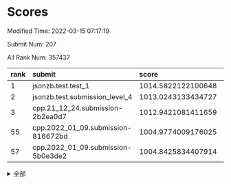# Scores

Modified Time: 2022-03-15 07:17:19

Submit Num: 207

All Rank Num: 357437

| rank |               submit               |       score        |       sigma        | pk_num |
| :--- | :--------------------------------- | :----------------- | :----------------- | :----- |
| 1    | jsonzb.test.test_1                 | 1014.5822122100648 | 0.8431141213389666 | 6903   |
| 2    | jsonzb.test.submission_level_4     | 1013.0243133434727 | 0.7955716848695246 | 6906   |
| 3    | cpp.21_12_24.submission-2b2ea0d7   | 1012.9421081411659 | 0.81246112344008   | 6911   |
| 55   | cpp.2022_01_09.submission-816672bd | 1004.9774009176025 | 0.727343776233502  | 6910   |
| 57   | cpp.2022_01_09.submission-5b0e3de2 | 1004.8425834407914 | 0.7130446156100703 | 6904   |


<details>
<summary>全部</summary>

| rank |                 submit                 |       score        |       sigma        | pk_num |
| :--- | :------------------------------------- | :----------------- | :----------------- | :----- |
| 1    | jsonzb.test.test_1                     | 1014.5822122100648 | 0.8431141213389666 | 6903   |
| 2    | jsonzb.test.submission_level_4         | 1013.0243133434727 | 0.7955716848695246 | 6906   |
| 3    | cpp.21_12_24.submission-2b2ea0d7       | 1012.9421081411659 | 0.81246112344008   | 6911   |
| 4    | gobigger.level_3.submission_level_3_35 | 1011.938506105394  | 0.7760427426807529 | 6909   |
| 5    | gobigger.level_3.submission_level_3_2  | 1011.7467511745043 | 0.7728935341778392 | 6908   |
| 6    | gobigger.level_3.submission_level_3_8  | 1011.4887120432614 | 0.7651335827185562 | 6906   |
| 7    | gobigger.level_3.submission_level_3_6  | 1011.4827147272027 | 0.8011123119187818 | 6906   |
| 8    | gobigger.level_3.submission_level_3_24 | 1011.1373157520918 | 0.7689154715372127 | 6908   |
| 9    | gobigger.level_3.submission_level_3_22 | 1011.109618027352  | 0.7657217606819801 | 6906   |
| 10   | gobigger.level_3.submission_level_3_21 | 1011.0431575356672 | 0.7548612874322177 | 6909   |
| 11   | gobigger.level_3.submission_level_3_20 | 1010.9496389703855 | 0.7898430466408073 | 6908   |
| 12   | gobigger.level_3.submission_level_3_48 | 1010.831485868037  | 0.7867797636164942 | 6911   |
| 13   | gobigger.level_3.submission_level_3_18 | 1010.6081427627713 | 0.7680536936759005 | 6909   |
| 14   | gobigger.level_3.submission_level_3_29 | 1010.5903669618375 | 0.7600855072414358 | 6907   |
| 15   | gobigger.level_3.submission_level_3_12 | 1010.5496418042202 | 0.7711644537085697 | 6908   |
| 16   | gobigger.level_3.submission_level_3_37 | 1010.5283308826604 | 0.7705595343084436 | 6907   |
| 17   | gobigger.level_3.submission_level_3_45 | 1010.4368114226265 | 0.7645035595534677 | 6907   |
| 18   | gobigger.level_3.submission_level_3_15 | 1010.4366531742404 | 0.7627180758667051 | 6903   |
| 19   | gobigger.level_3.submission_level_3_36 | 1010.4288104204203 | 0.7555669367633359 | 6911   |
| 20   | gobigger.level_3.submission_level_3_19 | 1010.3806848806015 | 0.7502595271667071 | 6907   |
| 21   | gobigger.level_3.submission_level_3_14 | 1010.3783343945129 | 0.7431709735595623 | 6910   |
| 22   | gobigger.level_3.submission_level_3_38 | 1010.3479489964009 | 0.7693858998425477 | 6911   |
| 23   | gobigger.level_3.submission_level_3_28 | 1010.3368565228425 | 0.7670002521070115 | 6906   |
| 24   | gobigger.level_3.submission_level_3_1  | 1010.3324740576393 | 0.7582643269577385 | 6906   |
| 25   | gobigger.level_3.submission_level_3_4  | 1010.3242470061111 | 0.7707217297770658 | 6908   |
| 26   | gobigger.level_3.submission_level_3_30 | 1010.321754790313  | 0.7626014449804015 | 6908   |
| 27   | gobigger.level_3.submission_level_3_33 | 1010.3134394814074 | 0.7607281733044141 | 6903   |
| 28   | gobigger.level_3.submission_level_3_41 | 1010.3101028808239 | 0.7636791942501594 | 6908   |
| 29   | gobigger.level_3.submission_level_3_31 | 1010.3082210835988 | 0.7410195192269756 | 6911   |
| 30   | gobigger.level_3.submission_level_3_47 | 1010.2454681308957 | 0.7836111846415797 | 6911   |
| 31   | gobigger.level_3.submission_level_3_5  | 1010.2210597942935 | 0.7711796265393593 | 6908   |
| 32   | gobigger.level_3.submission_level_3_27 | 1010.194840390462  | 0.7641892473144675 | 6909   |
| 33   | gobigger.level_3.submission_level_3_16 | 1010.1045334321653 | 0.7825263281776109 | 6905   |
| 34   | gobigger.level_3.submission_level_3_10 | 1010.0265241811377 | 0.7505762074546523 | 6905   |
| 35   | gobigger.level_3.submission_level_3_43 | 1010.0201675746231 | 0.7686744460870021 | 6905   |
| 36   | gobigger.level_3.submission_level_3_9  | 1009.9898745951723 | 0.7494785005315059 | 6908   |
| 37   | gobigger.level_3.submission_level_3_49 | 1009.9770718645817 | 0.7658717291179448 | 6909   |
| 38   | gobigger.level_3.submission_level_3_17 | 1009.916038379915  | 0.7554177463269771 | 6904   |
| 39   | gobigger.level_3.submission_level_3_23 | 1009.8218640772897 | 0.7542247889347302 | 6909   |
| 40   | gobigger.level_3.submission_level_3_40 | 1009.6262389467353 | 0.779887947930116  | 6903   |
| 41   | gobigger.level_3.submission_level_3_11 | 1009.622150307562  | 0.7568073096541209 | 6905   |
| 42   | gobigger.level_3.submission_level_3_44 | 1009.6091644914757 | 0.7710071973413968 | 6908   |
| 43   | gobigger.level_3.submission_level_3_39 | 1009.5023809397945 | 0.7293415972024478 | 6907   |
| 44   | gobigger.level_3.submission_level_3_3  | 1009.3347982179812 | 0.7406669860614996 | 6907   |
| 45   | gobigger.level_3.submission_level_3_25 | 1009.2657368193458 | 0.7431975927452384 | 6908   |
| 46   | gobigger.level_3.submission_level_3_13 | 1009.2058596283512 | 0.7270427821961404 | 6906   |
| 47   | gobigger.level_3.submission_level_3_26 | 1009.1988274019733 | 0.7495382478066911 | 6908   |
| 48   | gobigger.level_3.submission_level_3_34 | 1008.8733495732904 | 0.7597879357748702 | 6908   |
| 49   | gobigger.level_3.submission_level_3_42 | 1008.7741458233061 | 0.7409909735197672 | 6907   |
| 50   | gobigger.level_3.submission_level_3_32 | 1008.681640248499  | 0.7401061103148178 | 6907   |
| 51   | gobigger.level_3.submission_level_3_46 | 1008.6252330969068 | 0.77063263929943   | 6910   |
| 52   | gobigger.level_3.submission_level_3_7  | 1008.408575765649  | 0.728564356323868  | 6907   |
| 53   | gobigger.level_3.submission_level_3_0  | 1007.3735784762561 | 0.748343854725951  | 6910   |
| 54   | gobigger.level_1.submission_level_1_13 | 1005.0683028760651 | 0.7213642603112277 | 6905   |
| 55   | cpp.2022_01_09.submission-816672bd     | 1004.9774009176025 | 0.727343776233502  | 6910   |
| 56   | gobigger.level_1.submission_level_1_2  | 1004.8613998867664 | 0.7292591857185987 | 6908   |
| 57   | cpp.2022_01_09.submission-5b0e3de2     | 1004.8425834407914 | 0.7130446156100703 | 6904   |
| 58   | gobigger.level_1.submission_level_1_35 | 1004.5523476286827 | 0.7223129042666444 | 6906   |
| 59   | gobigger.level_1.submission_level_1_9  | 1004.417041642277  | 0.7135744363013481 | 6908   |
| 60   | gobigger.level_1.submission_level_1_17 | 1004.4100523141178 | 0.7210301274738296 | 6908   |
| 61   | gobigger.level_1.submission_level_1_1  | 1004.1443864222554 | 0.7226067450869129 | 6904   |
| 62   | gobigger.level_1.submission_level_1_4  | 1004.0705787951663 | 0.7128680837021925 | 6904   |
| 63   | gobigger.level_1.submission_level_1_39 | 1004.0620372257955 | 0.7231709313786013 | 6904   |
| 64   | gobigger.level_1.submission_level_1_29 | 1003.9689786543669 | 0.7093503100705351 | 6907   |
| 65   | gobigger.level_1.submission_level_1_16 | 1003.8376983139027 | 0.7360346347996314 | 6909   |
| 66   | gobigger.level_1.submission_level_1_48 | 1003.6982727905238 | 0.7166355354240352 | 6901   |
| 67   | gobigger.level_1.submission_level_1_24 | 1003.6657893718013 | 0.7181474748967012 | 6909   |
| 68   | gobigger.level_1.submission_level_1_7  | 1003.6548580930819 | 0.7126888451613832 | 6910   |
| 69   | gobigger.level_1.submission_level_1_19 | 1003.6462168891915 | 0.7222221060805137 | 6909   |
| 70   | gobigger.level_1.submission_level_1_34 | 1003.515208745405  | 0.7209822130948916 | 6905   |
| 71   | gobigger.level_1.submission_level_1_26 | 1003.4249008574379 | 0.7129452605601798 | 6905   |
| 72   | gobigger.level_1.submission_level_1_40 | 1003.4074907366515 | 0.7112083591765807 | 6907   |
| 73   | gobigger.level_1.submission_level_1_11 | 1003.3974141525802 | 0.7164619297729866 | 6903   |
| 74   | gobigger.level_1.submission_level_1_32 | 1003.3735832980799 | 0.7419976330999971 | 6906   |
| 75   | gobigger.level_1.submission_level_1_14 | 1003.3386768229061 | 0.7125140269952667 | 6905   |
| 76   | gobigger.level_1.submission_level_1_36 | 1003.3203581616556 | 0.710047820474958  | 6907   |
| 77   | gobigger.level_1.submission_level_1_5  | 1003.2659685492649 | 0.7094553673499678 | 6904   |
| 78   | gobigger.level_1.submission_level_1_47 | 1003.2377204461853 | 0.7060973466751193 | 6912   |
| 79   | gobigger.level_1.submission_level_1_45 | 1003.1961764238811 | 0.7108251085780061 | 6907   |
| 80   | gobigger.level_1.submission_level_1_15 | 1003.1793995561867 | 0.7132809619783798 | 6915   |
| 81   | gobigger.level_1.submission_level_1_27 | 1003.1396365126978 | 0.7079154446052986 | 6908   |
| 82   | gobigger.level_1.submission_level_1_20 | 1003.1131531246639 | 0.7122891316726436 | 6903   |
| 83   | gobigger.level_1.submission_level_1_42 | 1003.0724890638104 | 0.7194986938485456 | 6905   |
| 84   | gobigger.level_1.submission_level_1_31 | 1003.0635023030812 | 0.7213763690154223 | 6904   |
| 85   | gobigger.level_1.submission_level_1_41 | 1003.0006539251624 | 0.7287230419631812 | 6907   |
| 86   | gobigger.level_1.submission_level_1_46 | 1002.9778189355783 | 0.7050856198942416 | 6907   |
| 87   | gobigger.level_1.submission_level_1_28 | 1002.9447854434716 | 0.7224956020094991 | 6906   |
| 88   | gobigger.level_1.submission_level_1_6  | 1002.867939157573  | 0.7080942276194772 | 6907   |
| 89   | gobigger.level_1.submission_level_1_3  | 1002.8157827119353 | 0.7013822328551781 | 6905   |
| 90   | gobigger.level_1.submission_level_1_37 | 1002.8101909919122 | 0.7266068758647167 | 6909   |
| 91   | gobigger.level_1.submission_level_1_38 | 1002.7515348672022 | 0.7152711234223609 | 6906   |
| 92   | gobigger.level_1.submission_level_1_30 | 1002.7159864389213 | 0.7108239114591058 | 6906   |
| 93   | gobigger.level_1.submission_level_1_0  | 1002.7118729744975 | 0.7130723720740034 | 6908   |
| 94   | gobigger.level_1.submission_level_1_21 | 1002.6907635165862 | 0.7217180802708834 | 6907   |
| 95   | gobigger.level_1.submission_level_1_44 | 1002.6452439323275 | 0.7051213079381183 | 6911   |
| 96   | gobigger.level_1.submission_level_1_8  | 1002.5786255246755 | 0.7206109978940907 | 6906   |
| 97   | gobigger.level_1.submission_level_1_25 | 1002.4953104249134 | 0.7261421339273996 | 6907   |
| 98   | gobigger.level_1.submission_level_1_10 | 1002.4343955300064 | 0.7186073302400471 | 6904   |
| 99   | gobigger.level_1.submission_level_1_22 | 1002.4076117494382 | 0.715522614908609  | 6910   |
| 100  | gobigger.level_1.submission_level_1_18 | 1002.3688903561092 | 0.7021464580521772 | 6906   |
| 101  | gobigger.level_1.submission_level_1_43 | 1002.3333225072581 | 0.715799144466209  | 6906   |
| 102  | gobigger.level_1.submission_level_1_12 | 1002.2638260541466 | 0.7245160729795737 | 6903   |
| 103  | gobigger.level_1.submission_level_1_49 | 1002.2433402881021 | 0.7080900799215167 | 6907   |
| 104  | gobigger.level_1.submission_level_1_33 | 1002.1768958666858 | 0.7090245213819146 | 6907   |
| 105  | gobigger.level_1.submission_level_1_23 | 1001.981710902582  | 0.7189767769750915 | 6908   |
| 106  | gobigger.random.submission_random_13   | 997.1551442486656  | 0.7177968289553215 | 6911   |
| 107  | gobigger.random.submission_random_21   | 997.0020969761688  | 0.717376469915812  | 6903   |
| 108  | gobigger.random.submission_random_33   | 996.9811777271592  | 0.7041966850055258 | 6907   |
| 109  | gobigger.random.submission_random_17   | 996.9323863981798  | 0.6996842130861464 | 6906   |
| 110  | gobigger.random.submission_random_19   | 996.9030002313885  | 0.7110879548819894 | 6906   |
| 111  | gobigger.random.submission_random_28   | 996.8735567797179  | 0.7048573385356034 | 6911   |
| 112  | gobigger.random.submission_random_16   | 996.6964615706736  | 0.7204865145488557 | 6910   |
| 113  | gobigger.random.submission_random_39   | 996.6890594793438  | 0.7090350239430615 | 6906   |
| 114  | gobigger.random.submission_random_34   | 996.5377282837389  | 0.7160785901467581 | 6907   |
| 115  | gobigger.random.submission_random_36   | 996.5279829328692  | 0.7082471426473739 | 6905   |
| 116  | gobigger.random.submission_random_40   | 996.5165637366088  | 0.7027319528921598 | 6903   |
| 117  | gobigger.random.submission_random_45   | 996.4493110428821  | 0.7139975412293995 | 6908   |
| 118  | gobigger.random.submission_random_35   | 996.3296539602634  | 0.7160695327366123 | 6907   |
| 119  | gobigger.random.submission_random_10   | 996.2778304648085  | 0.718933019410509  | 6907   |
| 120  | gobigger.random.submission_random_26   | 996.2760545356714  | 0.703531553890743  | 6904   |
| 121  | gobigger.random.submission_random_22   | 996.2099984765855  | 0.7139923688957055 | 6905   |
| 122  | gobigger.random.submission_random_3    | 996.1767607469634  | 0.7042531280979334 | 6905   |
| 123  | gobigger.random.submission_random_31   | 996.1637138147659  | 0.7203024522057839 | 6908   |
| 124  | gobigger.random.submission_random_20   | 996.1603589058635  | 0.7047085487831877 | 6908   |
| 125  | gobigger.random.submission_random_14   | 996.1553235993554  | 0.7182873671957408 | 6910   |
| 126  | gobigger.random.submission_random_23   | 996.1004741905757  | 0.705053418715034  | 6904   |
| 127  | gobigger.random.submission_random_12   | 996.0644650127252  | 0.7181503235475165 | 6908   |
| 128  | gobigger.random.submission_random_43   | 995.9774427364835  | 0.7205640024032223 | 6905   |
| 129  | gobigger.random.submission_random_8    | 995.920541498209   | 0.7145036106773673 | 6910   |
| 130  | gobigger.random.submission_random_49   | 995.9127379647127  | 0.7187854236983632 | 6900   |
| 131  | gobigger.random.submission_random_29   | 995.9003676161261  | 0.7153192453007553 | 6909   |
| 132  | gobigger.random.submission_random_44   | 995.8921631026611  | 0.7048353367176013 | 6911   |
| 133  | gobigger.random.submission_random_18   | 995.8713836200287  | 0.71550981388953   | 6902   |
| 134  | gobigger.random.submission_random_32   | 995.8603090721995  | 0.71841960287419   | 6908   |
| 135  | gobigger.random.submission_random_15   | 995.8525862778721  | 0.722424107057748  | 6903   |
| 136  | gobigger.random.submission_random_42   | 995.8282214657019  | 0.70896530082287   | 6904   |
| 137  | gobigger.random.submission_random_0    | 995.7733050610135  | 0.7014595197509974 | 6903   |
| 138  | gobigger.random.submission_random_24   | 995.646050528479   | 0.7117755764661546 | 6906   |
| 139  | gobigger.random.submission_random_6    | 995.6290307854364  | 0.7100971742670906 | 6907   |
| 140  | gobigger.random.submission_random_25   | 995.6190717035495  | 0.7034842733922085 | 6910   |
| 141  | gobigger.random.submission_random_2    | 995.5161891340184  | 0.7077135065020478 | 6905   |
| 142  | gobigger.random.submission_random_7    | 995.5097436899656  | 0.7154339810145705 | 6908   |
| 143  | gobigger.random.submission_random_38   | 995.4829322182333  | 0.7178085867165948 | 6907   |
| 144  | gobigger.random.submission_random_37   | 995.4108413798245  | 0.6995574860670242 | 6911   |
| 145  | gobigger.random.submission_random_41   | 995.3784048092217  | 0.7040857714793435 | 6909   |
| 146  | gobigger.random.submission_random_47   | 995.3622222568363  | 0.7106497414912104 | 6907   |
| 147  | gobigger.random.submission_random_30   | 995.3449517263708  | 0.7315627141217144 | 6907   |
| 148  | gobigger.random.submission_random_5    | 995.340089620901   | 0.7155288534362737 | 6908   |
| 149  | gobigger.random.submission_random_4    | 995.1745497420205  | 0.702397909511067  | 6912   |
| 150  | gobigger.random.submission_random_9    | 995.1657173479016  | 0.7223706610071073 | 6902   |
| 151  | gobigger.random.submission_random_46   | 995.1527446746976  | 0.708371621987616  | 6913   |
| 152  | gobigger.random.submission_random_27   | 995.1120829897071  | 0.7077902559293429 | 6906   |
| 153  | gobigger.random.submission_random_48   | 995.1035646150452  | 0.7038474852036727 | 6908   |
| 154  | gobigger.random.submission_random_1    | 994.9566818659868  | 0.7201525557517412 | 6906   |
| 155  | gobigger.random.submission_random_11   | 994.8793941652868  | 0.7075079181669054 | 6903   |
| 156  | gobigger.level_2.submission_level_2_46 | 993.7924183089185  | 0.7284897620780107 | 6897   |
| 157  | gobigger.level_2.submission_level_2_2  | 993.756230374138   | 0.7273296365912377 | 6906   |
| 158  | gobigger.level_2.submission_level_2_33 | 993.60211905523    | 0.7368001618064697 | 6909   |
| 159  | gobigger.level_2.submission_level_2_20 | 993.5887049230315  | 0.7367927749786425 | 6903   |
| 160  | gobigger.level_2.submission_level_2_48 | 993.5418829569347  | 0.7261739550159266 | 6909   |
| 161  | gobigger.level_2.submission_level_2_10 | 993.4770745218234  | 0.7316543215696362 | 6906   |
| 162  | gobigger.level_2.submission_level_2_41 | 993.3011795883257  | 0.739004151062372  | 6905   |
| 163  | gobigger.level_2.submission_level_2_45 | 993.0989385092173  | 0.7243108393076062 | 6908   |
| 164  | gobigger.level_2.submission_level_2_24 | 992.9122932567929  | 0.7501396088386871 | 6908   |
| 165  | gobigger.level_2.submission_level_2_11 | 992.8540121225126  | 0.730206588433283  | 6906   |
| 166  | gobigger.level_2.submission_level_2_19 | 992.828763544628   | 0.7417060884001776 | 6909   |
| 167  | gobigger.level_2.submission_level_2_22 | 992.768352787018   | 0.7308875078974506 | 6911   |
| 168  | gobigger.level_2.submission_level_2_47 | 992.657211505068   | 0.7465004684144261 | 6910   |
| 169  | gobigger.level_2.submission_level_2_23 | 992.5477952819363  | 0.737441626331598  | 6908   |
| 170  | gobigger.level_2.submission_level_2_42 | 992.5253978004831  | 0.7511227864032799 | 6909   |
| 171  | gobigger.level_2.submission_level_2_7  | 992.4459977173709  | 0.7394528976579422 | 6906   |
| 172  | gobigger.level_2.submission_level_2_17 | 992.4197033017608  | 0.7536484375046847 | 6908   |
| 173  | gobigger.level_2.submission_level_2_27 | 992.3983585355762  | 0.7567860932737966 | 6911   |
| 174  | gobigger.level_2.submission_level_2_13 | 992.391324863284   | 0.7366912556008652 | 6908   |
| 175  | gobigger.level_2.submission_level_2_34 | 992.3580584768372  | 0.7350642186502147 | 6909   |
| 176  | gobigger.level_2.submission_level_2_35 | 992.3483495950233  | 0.7444781989604008 | 6906   |
| 177  | gobigger.level_2.submission_level_2_28 | 992.1906444698716  | 0.7541037131103944 | 6907   |
| 178  | gobigger.level_2.submission_level_2_44 | 992.1264395916479  | 0.7409888899901472 | 6909   |
| 179  | gobigger.level_2.submission_level_2_30 | 992.125120587512   | 0.7563751250965888 | 6906   |
| 180  | gobigger.level_2.submission_level_2_16 | 992.0644669584093  | 0.7552095718849985 | 6909   |
| 181  | gobigger.level_2.submission_level_2_31 | 992.0342740362769  | 0.7369739550373148 | 6912   |
| 182  | gobigger.level_2.submission_level_2_6  | 992.0289484845873  | 0.7461311966613232 | 6900   |
| 183  | gobigger.level_2.submission_level_2_15 | 992.0019016330278  | 0.7313358231491506 | 6909   |
| 184  | gobigger.level_2.submission_level_2_36 | 991.9538547018117  | 0.73629424513376   | 6903   |
| 185  | gobigger.level_2.submission_level_2_25 | 991.9160378946123  | 0.7743142177325497 | 6909   |
| 186  | gobigger.level_2.submission_level_2_29 | 991.845790812614   | 0.748144791451923  | 6913   |
| 187  | gobigger.level_2.submission_level_2_12 | 991.8294350451534  | 0.7497468054638383 | 6905   |
| 188  | gobigger.level_2.submission_level_2_39 | 991.7836116534945  | 0.7394628373595301 | 6911   |
| 189  | gobigger.level_2.submission_level_2_4  | 991.7040806728635  | 0.7415172323468343 | 6913   |
| 190  | gobigger.level_2.submission_level_2_14 | 991.6974529125331  | 0.759171096278214  | 6907   |
| 191  | gobigger.level_2.submission_level_2_8  | 991.5963324576795  | 0.7452985111974205 | 6904   |
| 192  | gobigger.level_2.submission_level_2_43 | 991.5322733065357  | 0.7509649835016837 | 6910   |
| 193  | gobigger.level_2.submission_level_2_1  | 991.5175792043202  | 0.7699997019927787 | 6903   |
| 194  | gobigger.level_2.submission_level_2_49 | 991.442809446788   | 0.7440101218380868 | 6905   |
| 195  | gobigger.level_2.submission_level_2_0  | 991.4223083811451  | 0.7468794208906073 | 6910   |
| 196  | gobigger.level_2.submission_level_2_40 | 991.3930954938292  | 0.7524965075196094 | 6905   |
| 197  | gobigger.level_2.submission_level_2_21 | 991.3409693570189  | 0.7659544573475199 | 6904   |
| 198  | gobigger.level_2.submission_level_2_5  | 991.2713018442454  | 0.7486488158519944 | 6907   |
| 199  | gobigger.level_2.submission_level_2_37 | 991.1380780479108  | 0.7541795458982194 | 6900   |
| 200  | gobigger.level_2.submission_level_2_38 | 990.8976114167854  | 0.7527926542182636 | 6907   |
| 201  | gobigger.level_2.submission_level_2_32 | 990.5185506522689  | 0.7517867713619892 | 6911   |
| 202  | gobigger.level_2.submission_level_2_18 | 990.4898422949935  | 0.7724469045018426 | 6906   |
| 203  | gobigger.level_2.submission_level_2_26 | 990.4260999223459  | 0.7526172311175034 | 6903   |
| 204  | gobigger.level_2.submission_level_2_3  | 990.2826760500147  | 0.7491456530711983 | 6908   |
| 205  | gobigger.level_2.submission_level_2_9  | 989.5078288251281  | 0.745151334483674  | 6905   |
| 206  | gobigger.none.submission_none_0        | 976.8125808044784  | 1.3890203063365931 | 6909   |
| 207  | gobigger.none.submission_none_1        | 974.9980462577586  | 1.5304067306818072 | 6910   |

</details>